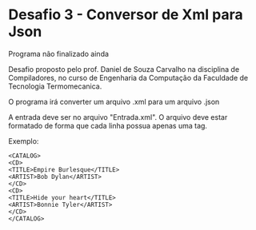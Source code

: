 # Desafio 3 - Conversor de Xml para Json

Programa não finalizado ainda

Desafio proposto pelo prof. Daniel de Souza Carvalho na disciplina de Compiladores, no curso de Engenharia da Computação da Faculdade de Tecnologia Termomecanica.

O programa irá converter um arquivo .xml para um arquivo .json

A entrada deve ser no arquivo "Entrada.xml". O arquivo deve estar formatado de forma que cada linha possua apenas uma tag.

Exemplo:

```
<CATALOG>
<CD>
<TITLE>Empire Burlesque</TITLE>
<ARTIST>Bob Dylan</ARTIST>
</CD>
<CD>
<TITLE>Hide your heart</TITLE>
<ARTIST>Bonnie Tyler</ARTIST>
</CD>
</CATALOG>
```
